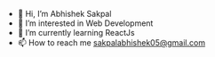 - 👋 Hi, I’m Abhishek Sakpal
- 👀 I’m interested in Web Development
- 🌱 I’m currently learning ReactJs
- 📫 How to reach me sakpalabhishek05@gmail.com

<!---
devil123-creator/devil123-creator is a ✨ special ✨ repository because its `README.md` (this file) appears on your GitHub profile.
You can click the Preview link to take a look at your changes.
--->

